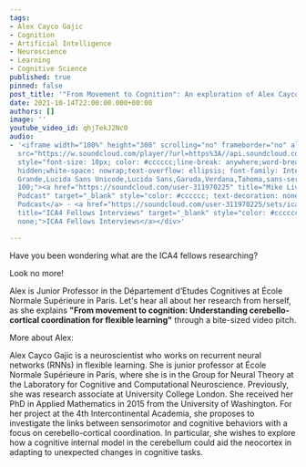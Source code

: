 ```yaml
---
tags:
- Alex Cayco Gajic
- Cognition
- Artificial Intelligence
- Neuroscience
- Learning
- Cognitive Science
published: true
pinned: false
post_title: '"From Movement to Cognition": An exploration of Alex Cayco Gajic''s Research'
date: 2021-10-14T22:00:00.000+00:00
authors: []
image: ''
youtube_video_id: qhjTekJ2Nc0
audio:
- '<iframe width="100%" height="300" scrolling="no" frameborder="no" allow="autoplay"
  src="https://w.soundcloud.com/player/?url=https%3A//api.soundcloud.com/playlists/1316428987&color=%23ff5500&auto_play=false&hide_related=false&show_comments=true&show_user=true&show_reposts=false&show_teaser=true&visual=true"></iframe><div
  style="font-size: 10px; color: #cccccc;line-break: anywhere;word-break: normal;overflow:
  hidden;white-space: nowrap;text-overflow: ellipsis; font-family: Interstate,Lucida
  Grande,Lucida Sans Unicode,Lucida Sans,Garuda,Verdana,Tahoma,sans-serif;font-weight:
  100;"><a href="https://soundcloud.com/user-311970225" title="Mike Livermore&#x27;s
  Podcast" target="_blank" style="color: #cccccc; text-decoration: none;">Mike Livermore&#x27;s
  Podcast</a> · <a href="https://soundcloud.com/user-311970225/sets/ica4-fellows-interviews"
  title="ICA4 Fellows Interviews" target="_blank" style="color: #cccccc; text-decoration:
  none;">ICA4 Fellows Interviews</a></div>'

---
```

Have you been wondering what are the ICA4 fellows researching?

Look no more!

Alex is Junior Professor in the Département d’Etudes Cognitives at École Normale Supérieure in Paris. Let's hear all about her research from herself, as she explains **"From movement to cognition: Understanding cerebello-cortical coordination for flexible learning"** through a bite-sized video pitch.

More about Alex:

Alex Cayco Gajic is a neuroscientist who works on recurrent neural networks (RNNs) in flexible learning. She is junior professor at École Normale Supérieure in Paris, where she is in the Group for Neural Theory at the Laboratory for Cognitive and Computational Neuroscience. Previously, she was research associate at University College London. She received her PhD in Applied Mathematics in 2015 from the University of Washington. For her project at the 4th Intercontinental Academia, she proposes to investigate the links between sensorimotor and cognitive behaviors with a focus on cerebello-cortical coordination. In particular, she wishes to explore how a cognitive internal model in the cerebellum could aid the neocortex in adapting to unexpected changes in cognitive tasks.